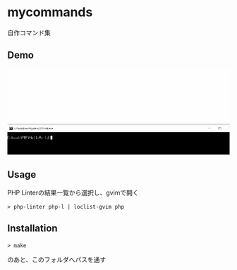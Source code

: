 # mycommands
自作コマンド集

## Demo

![demo](./demo/demo.gif)


## Usage

PHP Linterの結果一覧から選択し、gvimで開く

```
> php-linter php-l | loclist-gvim php
```

## Installation

```
> make
```

のあと、このフォルダへパスを通す
